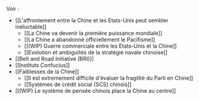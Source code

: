 Voir : 

- [[L'affrontement entre la Chine et les Etats-Unis peut sembler inéluctable]]
	- [[La Chine va devenir la première puissance mondiale]]
	- [[La Chine a abandonné officiellement le Pacifisme]]
	- [[(WIP) Guerre commerciale entre les Etats-Unis et la Chine]]
	- [[Evolution et ambiguïtés de la stratégie navale chinoise]]
- [[Belt and Road Initiative (BRI)]]
- [[Instituts Confucius]]
- [[Faiblesses de la Chine]]
	- [[Il est extremement difficile d'évaluer la fragilité du Parti en Chine]]
	- [[Systèmes de crédit social (SCS) chinois]]
- [[(WIP) Le système de pensée chinois place la Chine au centre]]
